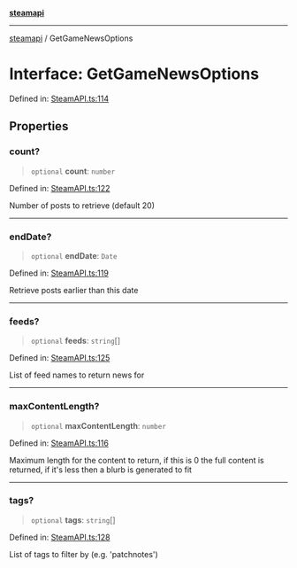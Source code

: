 [**steamapi**](../README.md)

***

[steamapi](../README.md) / GetGameNewsOptions

# Interface: GetGameNewsOptions

Defined in: [SteamAPI.ts:114](https://github.com/xDimGG/node-steamapi/blob/1fe06d2c5a85fee5e9f5e4f0962481cbd53a974e/src/SteamAPI.ts#L114)

## Properties

### count?

> `optional` **count**: `number`

Defined in: [SteamAPI.ts:122](https://github.com/xDimGG/node-steamapi/blob/1fe06d2c5a85fee5e9f5e4f0962481cbd53a974e/src/SteamAPI.ts#L122)

Number of posts to retrieve (default 20)

***

### endDate?

> `optional` **endDate**: `Date`

Defined in: [SteamAPI.ts:119](https://github.com/xDimGG/node-steamapi/blob/1fe06d2c5a85fee5e9f5e4f0962481cbd53a974e/src/SteamAPI.ts#L119)

Retrieve posts earlier than this date

***

### feeds?

> `optional` **feeds**: `string`[]

Defined in: [SteamAPI.ts:125](https://github.com/xDimGG/node-steamapi/blob/1fe06d2c5a85fee5e9f5e4f0962481cbd53a974e/src/SteamAPI.ts#L125)

List of feed names to return news for

***

### maxContentLength?

> `optional` **maxContentLength**: `number`

Defined in: [SteamAPI.ts:116](https://github.com/xDimGG/node-steamapi/blob/1fe06d2c5a85fee5e9f5e4f0962481cbd53a974e/src/SteamAPI.ts#L116)

Maximum length for the content to return, if this is 0 the full content is returned, if it's less then a blurb is generated to fit

***

### tags?

> `optional` **tags**: `string`[]

Defined in: [SteamAPI.ts:128](https://github.com/xDimGG/node-steamapi/blob/1fe06d2c5a85fee5e9f5e4f0962481cbd53a974e/src/SteamAPI.ts#L128)

List of tags to filter by (e.g. 'patchnotes')
